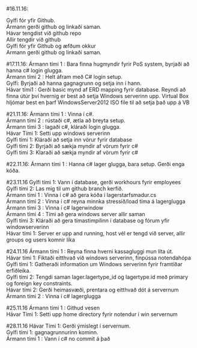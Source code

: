 #16.11.16:

Gylfi fór yfir Github.<br />
Ármann gerði github og linkaði saman. <br />
Hávar tengdist við github repo<br />
Allir tengdir við github<br />
Gylfi fór yfir Github og æfðum okkur<br />
Armann gerði github og linkaði saman. <br />

#17.11.16:
Ármann tími 1 : Bara finna hugmyndir fyrir PoS system, byrjaði að hanna c# login glugga. <br />
Ármann tími 2 : Helt áfram með C# login setup.<br />
Gylfi: Byrjaði að hanna gagnagrunn og setja inn í hann.<br />
Hávar tími1 :  Gerði basic mynd af ERD mapping fyrir database. Reyndi að finna útúr því hvernig er best að setja Windows serverinn upp. Virtual Box hljómar best en þarf WindowsServer2012 ISO file til að setja það upp á VB<br />

#21.11.16:
Ármann tími 1 : Vinna í c#. <br />
Ármann tími 2 : rústaði c#, ætla að breyta setup. <br />
Ármann tími 3 : lagaði c#, kláraði login glugga. <br />
Hávar Tími 1: Setti upp windows serverinn<br />
Gylfi tími 1: Kláraði að setja inn vörur fyrir database<br />
Gylfi tími 2: Byrjaði að sækja myndir af vörum fyrir c#<br />
Gylfi timi 3: Klaraði að sækja myndir af vörum fyrir c#<br />

#22.11.16:
Ármann tími 1 : Hanna c# lager glugga, bara setup. Gerði enga kóða.<br />

#23.11.16
Gylfi tími 1: Vann í database, gerði workhours fyrir employees<br />
Gylfi tími 2: Las mig til um github branch kerfið.<br />
Ármann tími 1 : Vinna í c# að gera kóða í lagerstarfsmadur.cs<br />
Ármann tími 2 : Vinna í c# reyna minnka stressið/load tíma á lagerglugga <br />
Ármann tími 3 : Vinna í c# lagerwindow<br />
Ármann tími 4 : Tími að gera windows server allir saman<br />
Gylfi tími 3: Kláraði að gera tímastimpilinn í database og fórum yfir windowserverinn<br />
Hávar tími 1: Server er upp and running, host vél er tengd við server, allir groups og users komnir líka<br />

#24.11.16
Ármann tími 1 : Reyna finna hverni kassagluggi mun líta út.<br />
Hávar tími 1: Fiktaði eitthvað við windows serverinn, fínpússa notendahópa<br />
Gylfi tími 1: Gatheraði information um Windows serverinn fyrir framtíðar erfiðleika.<br />
Gylfi tími 2: Tengdi saman lager.lagertype_id og lagertype.id með primary og foreign key constraints.<br />
Hávar tími 2: Gerði heimasvæði, prentara og eitthvað dót á servernum <br />
Ármann tími 2 : Vinna í c# lagerglugga <br />

#25.11.16
Ármann tími 1 : Githud vesen<br />
Hávar Tími 1: Setti upp home directory fyrir notendur í win servernum<br />

#28.11.16
Hávar Tími 1: Gerði ýmislegt í servernum. <br />
Gylfi tími 1: gagnagrunnurinn kominn. <br />
Ármann tími 1 : Vann í c# no commit á það <br />
